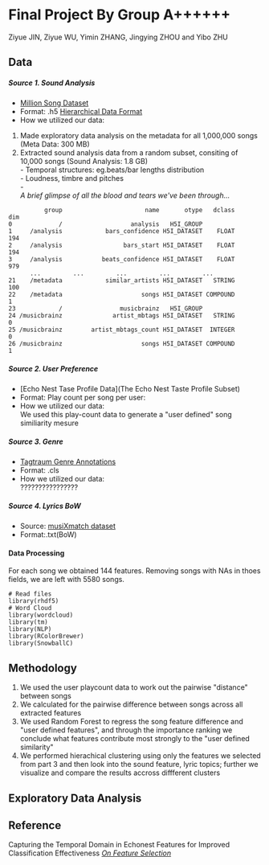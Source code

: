 # Final Project By Group A++++++
Ziyue JIN, Ziyue WU, Yimin ZHANG, Jingying ZHOU and Yibo ZHU

## Data
##### Source 1. Sound Analysis
* [Million Song Dataset](http://labrosa.ee.columbia.edu/millionsong/)
* Format: .h5 [Hierarchical Data Format](https://en.wikipedia.org/wiki/Hierarchical_Data_Format)  
* How we utilized our data:   
1) Made exploratory data analysis on the metadata for all 1,000,000 songs (Meta Data: 300 MB)  
2) Extracted sound analysis data from a random subset, consiting of 10,000 songs (Sound Analysis: 1.8 GB)  
          - Temporal structures: eg.beats/bar lengths distribution  
          - Loudness, timbre and pitches  
          -   
*A brief glimpse of all the blood and tears we've been through...*
```
          group                       name       otype   dclass       dim
0             /                   analysis   H5I_GROUP                   
1     /analysis            bars_confidence H5I_DATASET    FLOAT       194
2     /analysis                 bars_start H5I_DATASET    FLOAT       194
3     /analysis           beats_confidence H5I_DATASET    FLOAT       979
      ...         ...         ...         ...         ...
21    /metadata            similar_artists H5I_DATASET   STRING       100
22    /metadata                      songs H5I_DATASET COMPOUND         1
23            /                musicbrainz   H5I_GROUP                   
24 /musicbrainz              artist_mbtags H5I_DATASET   STRING         0
25 /musicbrainz        artist_mbtags_count H5I_DATASET  INTEGER         0
26 /musicbrainz                      songs H5I_DATASET COMPOUND         1

```
##### Source 2. User Preference
* [Echo Nest Tase Profile Data](The Echo Nest Taste Profile Subset)
* Format: Play count per song per user:
* How we utilized our data:    
We used this play-count data to generate a "user defined" song similiarity mesure

##### Source 3. Genre
* [Tagtraum Genre Annotations](http://www.tagtraum.com/msd_genre_datasets.html)
* Format: .cls 
* How we utilized our data:   
????????????????

##### Source 4. Lyrics BoW
* Source: [musiXmatch dataset](http://labrosa.ee.columbia.edu/millionsong/musixmatch)
* Format:.txt(BoW)


#### Data Processing
For each song we obtained 144 features. Removing songs with NAs in thoes fields, we are left with 5580 songs.
```{r}
# Read files
library(rhdf5)
# Word Cloud
library(wordcloud) 
library(tm)
library(NLP)
library(RColorBrewer)
library(SnowballC)
```
## Methodology
1. We used the user playcount data to work out the pairwise "distance" between songs  
2. We calculated for the pairwise difference between songs across all extracted features  
3. We used Random Forest to regress the song feature difference and "user defined features", and through the importance ranking we conclude what features contribute most strongly to the "user defined similarity"
4. We performed hierachical clustering using only the features we selected from part 3 and then look into the sound feature, lyric topics; further we visualize and compare the results accross diffferent clusters
## Exploratory Data Analysis



## Reference
Capturing the Temporal Domain
in Echonest Features
for Improved Classification Effectiveness [*On Feature Selection*](http://www.ifs.tuwien.ac.at/~schindler/pubs/AMR2012.pdf)
